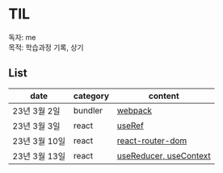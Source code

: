 # TIL

독자: me
<br/>
목적: 학습과정 기록, 상기

## List

| date          | category | content                                      |
| ------------- | -------- | -------------------------------------------- |
| 23년 3월 2일  | bundler  | [webpack](bundler/230302.md)                 |
| 23년 3월 3일  | react    | [useRef](js/react/230303.md)                 |
| 23년 3월 10일 | react    | [react-router-dom](js/react/230310.md)       |
| 23년 3월 13일 | react    | [useReducer, useContext](js/react/230313.md) |

